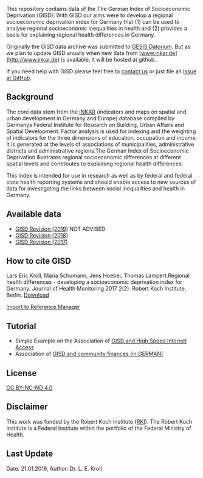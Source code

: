 This repository contains data of the The German Index of Socioeconomic Deprivation (GISD). With GISD our aims were to develop a regional socioeconomic deprivation index for Germany that (1) can be used to analyse regional socioeconomic inequalities in health and (2) provides a basis for explaining regional health differences in Germany. 

Originally the GISD data archive was submitted to [GESIS Datorium](https://datorium.gesis.org/xmlui/handle/10.7802/1460). But as we plan to update GISD anually when new data from [www.inkar.de](http://www.inkar.de) is available, it will be hosted at github.

If you need help with GISD please feel free to [contact us](https://www.rki.de/SharedDocs/Kontaktformulare/L/Lampert_Thomas/Integrator.html) or just file an [Issue at GitHub](https://github.com/lekroll/GISD/issues).

## Background
The core data stem from the [INKAR](http://www.inkar.de) (indicators and maps on spatial and urban development in Germany and Europe) database compiled by Germanys Federal Institute for Research on Building, Urban Affairs and Spatial Development. Factor analysis is used for indexing and the weighting of indicators for the three dimensions of education, occupation and income. 
It is generated at the levels of associations of municipalities, administrative districts and administrative regions.The German Index of Socioeconomic Deprivation illustrates regional socioeconomic differences at different spatial levels and contributes to explaining regional health differences. 

This index is intended for use in research as well as by federal and federal state health reporting systems and should enable access to new sources of data for investigating the links between social inequalities and health in Germany.

## Available data
* [GISD Revision (2019)](Update_2019) NOT ADVISED
* [GISD Revision (2018)](Update_2018)
* [GISD Revision (2017)](Initial_2017)

## How to cite GISD
Lars Eric Kroll, Maria Schumann, Jens Hoebel, Thomas Lampert.Regional health differences - developing a socioeconomic deprivation index for Germany. Journal of Health Monitoring 2017 2(2). Robert Koch Institute, Berlin. [Download](http://edoc.rki.de/oa/articles/re4F16l3vDa4g/PDF/20Z7HMEgZo7zk.pdf)

[Import to Reference Manager](http://edoc.rki.de/docviews/endnote.php?id=5130)

## Tutorial
* Simple Example on the Association of [GISD and High Speed Internet Access](Example_1.html)
* Association of [GISD and community finances (in GERMAN)](Examples/GISD_Gemeindefinanzierung_1998_2014.html)

## License
[CC BY-NC-ND 4.0](https://creativecommons.org/licenses/by-nc-nd/4.0/deed.de). 

## Disclaimer
This work was funded by the Robert Koch Institute ([RKI](https://www.rki.de/EN)). The Robert Koch Institute is a Federal Institute within the portfolio of the Federal Ministry of Health.

## Last Update
Date: 21.01.2019, Author: Dr. L. E. Kroll
